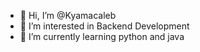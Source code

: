 - 👋 Hi, I’m @Kyamacaleb
- 👀 I’m interested in Backend Development 
- 🌱 I’m currently learning python and java



